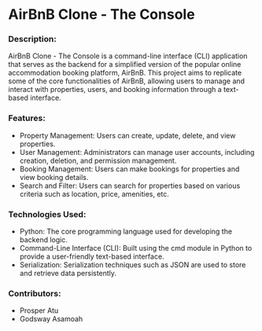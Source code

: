# AirBnB Clone - The Console

### Description:
AirBnB Clone - The Console is a command-line interface (CLI) application that serves as the backend for a simplified version of the popular online accommodation booking platform, AirBnB. This project aims to replicate some of the core functionalities of AirBnB, allowing users to manage and interact with properties, users, and booking information through a text-based interface.

### Features:
- Property Management: Users can create, update, delete, and view properties.
- User Management: Administrators can manage user accounts, including creation, deletion, and permission management.
- Booking Management: Users can make bookings for properties and view booking details.
- Search and Filter: Users can search for properties based on various criteria such as location, price, amenities, etc.

### Technologies Used:
- Python: The core programming language used for developing the backend logic.
- Command-Line Interface (CLI): Built using the cmd module in Python to provide a user-friendly text-based interface.
- Serialization: Serialization techniques such as JSON are used to store and retrieve data persistently.

### Contributors:
- Prosper Atu
- Godsway Asamoah